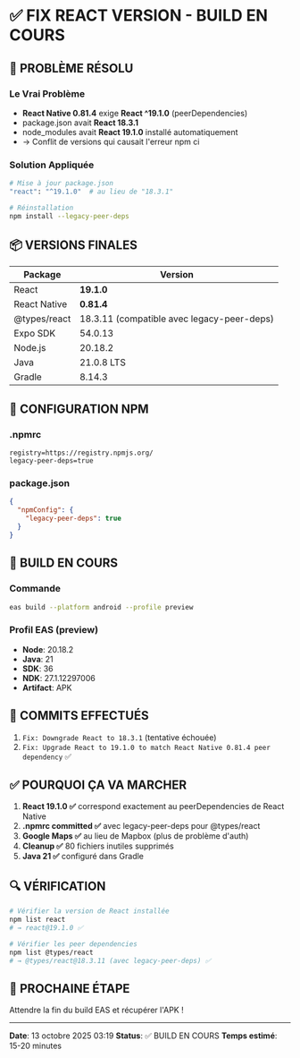 # ✅ FIX REACT VERSION - BUILD EN COURS

## 🎯 PROBLÈME RÉSOLU

### Le Vrai Problème
- **React Native 0.81.4** exige **React ^19.1.0** (peerDependencies)
- package.json avait **React 18.3.1** 
- node_modules avait **React 19.1.0** installé automatiquement
- → Conflit de versions qui causait l'erreur npm ci

### Solution Appliquée
```bash
# Mise à jour package.json
"react": "^19.1.0"  # au lieu de "18.3.1"

# Réinstallation
npm install --legacy-peer-deps
```

## 📦 VERSIONS FINALES

| Package | Version |
|---------|---------|
| React | **19.1.0** |
| React Native | **0.81.4** |
| @types/react | 18.3.11 (compatible avec legacy-peer-deps) |
| Expo SDK | 54.0.13 |
| Node.js | 20.18.2 |
| Java | 21.0.8 LTS |
| Gradle | 8.14.3 |

## 🔧 CONFIGURATION NPM

### .npmrc
```
registry=https://registry.npmjs.org/
legacy-peer-deps=true
```

### package.json
```json
{
  "npmConfig": {
    "legacy-peer-deps": true
  }
}
```

## 🚀 BUILD EN COURS

### Commande
```bash
eas build --platform android --profile preview
```

### Profil EAS (preview)
- **Node**: 20.18.2
- **Java**: 21
- **SDK**: 36
- **NDK**: 27.1.12297006
- **Artifact**: APK

## 📝 COMMITS EFFECTUÉS

1. `Fix: Downgrade React to 18.3.1` (tentative échouée)
2. `Fix: Upgrade React to 19.1.0 to match React Native 0.81.4 peer dependency` ✅

## ✅ POURQUOI ÇA VA MARCHER

1. **React 19.1.0 ✅** correspond exactement au peerDependencies de React Native
2. **.npmrc committed ✅** avec legacy-peer-deps pour @types/react
3. **Google Maps ✅** au lieu de Mapbox (plus de problème d'auth)
4. **Cleanup ✅** 80 fichiers inutiles supprimés
5. **Java 21 ✅** configuré dans Gradle

## 🔍 VÉRIFICATION

```bash
# Vérifier la version de React installée
npm list react
# → react@19.1.0 ✅

# Vérifier les peer dependencies
npm list @types/react
# → @types/react@18.3.11 (avec legacy-peer-deps) ✅
```

## 📱 PROCHAINE ÉTAPE

Attendre la fin du build EAS et récupérer l'APK !

---

**Date**: 13 octobre 2025 03:19
**Status**: ✅ BUILD EN COURS
**Temps estimé**: 15-20 minutes
